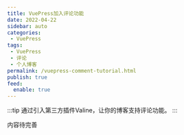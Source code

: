 ```yaml
---
title: VuePress加入评论功能
date: 2022-04-22
sidebar: auto
categories:
 - VuePress
tags: 
 - VuePress
 - 评论
 - 个人博客
permalink: /vuepress-comment-tutorial.html
publish: true
feed:
  enable: true
---
```

:::tip
通过引入第三方插件Valine，让你的博客支持评论功能。
:::

<!-- more -->

内容待完善
